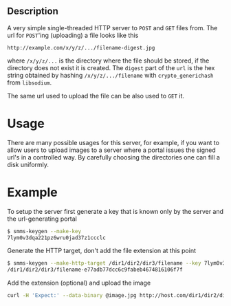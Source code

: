 ## Description

A very simple single-threaded HTTP server to `POST` and `GET` files from. The url for `POST`'ing (uploading) a file looks like this

```
http://example.com/x/y/z/.../filename-digest.jpg
```

where `/x/y/z/...` is the directory where the file should be stored, if the directory does not exist it is created. The `digest` part of the `url` is the hex string obtained by hashing `/x/y/z/.../filename` with `crypto_generichash` from `libsodium`.

The same url used to upload the file can be also used to `GET` it.

# Usage

There are many possible usages for this server, for example, if you want to allow users to upload images to a server where a portal issues the signed url's in a controlled way. By carefully choosing the directories one can fill a disk uniformly.

# Example

To setup the server first generate a key that is known only by the server and the url-generating portal

```bash
$ smms-keygen --make-key
7lym0v3dqa221pz6wru0jad37z1ccclc
```

Generate the HTTP target, don't add the file extension at this point

```bash
$ smms-keygen --make-http-target /dir1/dir2/dir3/filename --key 7lym0v3dqa221pz6wru0jad37z1ccclc
/dir1/dir2/dir3/filename-e77adb77dcc6c9fabeb4674816106f7f
```

Add the extension (optional) and upload the image

```bash
curl -H 'Expect:' --data-binary @image.jpg http://host.com/dir1/dir2/dir3/filename-e77adb77dcc6c9fabeb4674816106f7f.jpg -v
```

